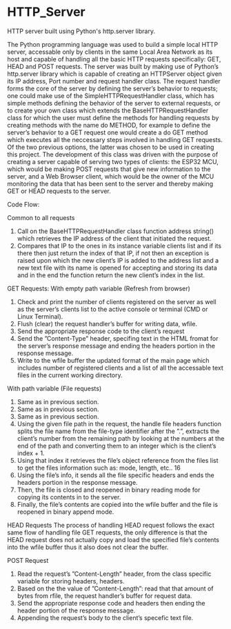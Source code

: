 # HTTP_Server
HTTP server built using Python's http.server library.

The Python programming language was used to build a simple local HTTP server, accessable
only by clients in the same Local Area Network as its host and capable of handling all the basic
HTTP requests specifically: GET, HEAD and POST requests. The server was built by making
use of Python’s http.server library which is capable of creating an HTTPServer object given its IP
address, Port number and request handler class. The request handler forms the core of the server by
defining the server’s behavior to requests; one could make use of the SimpleHTTPRequestHandler
class, which has simple methods defining the behavior of the server to external requests, or to create
your own class which extends the BaseHTTPRequestHandler class for which the user must define
the methods for handling requests by creating methods with the name do METHOD, for example to
define the server’s behavior to a GET request one would create a do GET method which executes
all the neccessary steps involved in handling GET requests. Of the two previous options, the latter
was chosen to be used in creating this project. The development of this class was driven with the
purpose of creating a server capable of serving two types of clients: the ESP32 MCU, which would
be making POST requests that give new information to the server, and a Web Browser client, which
would be the owner of the MCU monitoring the data that has been sent to the server and thereby
making GET or HEAD requests to the server.


Code Flow:

Common to all requests
1. Call on the BaseHTTPRequestHandler class function address string() which retrieves the IP
address of the client that initiated the request.
2. Compares that IP to the ones in its instance variable clients list and if its there then just return
the index of that IP, if not then an exception is raised upon which the new client’s IP is added
to the address list and a new text file with its name is opened for accepting and storing its data
and in the end the function return the new client’s index in the list.

GET Requests:
  With empty path variable (Refresh from browser)
1. Check and print the number of clients registered on the server as well as the server’s clients list
to the active console or terminal (CMD or Linux Terminal).
2. Flush (clear) the request handler’s buffer for writing data, wfile.
3. Send the appropriate response code to the client’s request
4. Send the ”Content-Type” header, specifing text in the HTML fromat for the server’s response
message and ending the headers portion in the response message.
5. Write to the wfile buffer the updated format of the main page which includes number of
registered clients and a list of all the accessable text files in the current working directory.

  With path variable (File requests)
1. Same as in previous section.
2. Same as in previous section.
3. Same as in previous section.
4. Using the given file path in the request, the handle file headers function splits the file name
from the file-type identifier after the ”.”, extracts the client’s number from the remaining path
by looking at the numbers at the end of the path and converting them to an integer which is
the client’s index + 1.
5. Using that index it retrieves the file’s object reference from the files list to get the files information
such as: mode, length, etc..
16
6. Using the file’s info, it sends all the file specific headers and ends the headers portion in the
response message.
7. Then, the file is closed and reopened in binary reading mode for copying its contents in to the
server.
8. Finally, the file’s contents are copied into the wfile buffer and the file is reopened in binary
append mode.

HEAD Requests
The process of handling HEAD request follows the exact same flow of handling file GET requests,
the only difference is that the HEAD request does not actually copy and load the specified file’s
contents into the wfile buffer thus it also does not clear the buffer.

POST Request
1. Read the request’s ”Content-Length” header, from the class specific variable for storing headers,
headers.
2. Based on the the value of ”Content-Length”: read that that amount of bytes from rfile, the
request handler’s buffer for request data.
3. Send the appropriate response code and headers then ending the header portion of the response
message.
4. Appending the request’s body to the client’s specefic text file.
